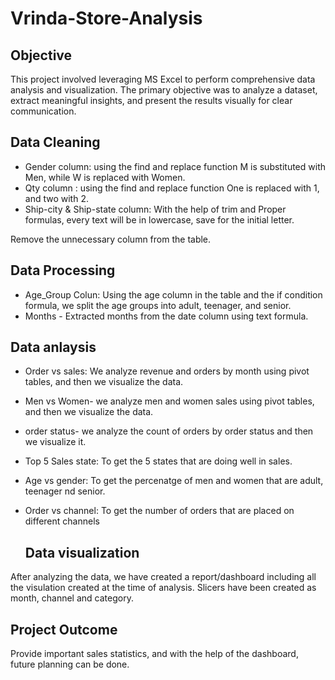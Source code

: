 # Vrinda-Store-Analysis

## Objective

This project involved leveraging MS Excel to perform comprehensive data analysis and visualization. The primary objective was to analyze a dataset, extract meaningful insights, and present the results visually for clear communication.

## Data Cleaning

- Gender column: using the find and replace function M is substituted with Men, while W is replaced with Women.
- Qty column : using the find and replace function One is replaced with 1, and two with 2.
- Ship-city & Ship-state column: With the help of trim and Proper formulas, every text will be in lowercase, save for the initial letter.

Remove the unnecessary column from the table.

## Data Processing

- Age_Group Colun: Using the age column in the table and the if condition formula, we split the age groups into adult, teenager, and senior.
- Months - Extracted months from the date column using text formula.

## Data anlaysis

- Order vs sales: We analyze revenue and orders by month using pivot tables, and then we visualize the data.
- Men vs Women- we analyze men and women sales using pivot tables, and then we visualize the data.
- order status- we analyze the count of orders by order status and then we visualize it.
- Top 5 Sales state: To get the 5 states that are doing well in sales.
- Age vs gender: To get  the percenatge of men and women that are adult, teenager nd senior.
- Order vs channel: To get the number of orders that are placed on different channels

  ## Data visualization

After analyzing the data, we have created a report/dashboard including all the visulation created at the time of analysis. Slicers have been created as month, channel and category.

## Project Outcome

Provide important sales statistics, and with the help of the dashboard, future planning can be done.




